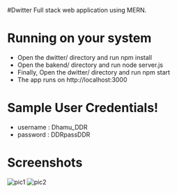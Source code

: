 #Dwitter
Full stack web application using MERN.
# Running on your system
* Open the dwitter/ directory and run npm install
* Open the bakend/ directory and run node server.js
* Finally, Open the dwitter/ directory and run npm start
* The app runs on http://localhost:3000
# Sample User Credentials!
* username : Dhamu_DDR
* password : DDRpassDDR
# Screenshots
![pic1](https://github.com/Dhamodhar-DDR/Twitter_Clone-Dwitter/blob/master/dwitter/public/readme_pic1.png)
![pic2](https://github.com/Dhamodhar-DDR/Twitter_Clone-Dwitter/blob/master/dwitter/public/readme_pic2.png)
